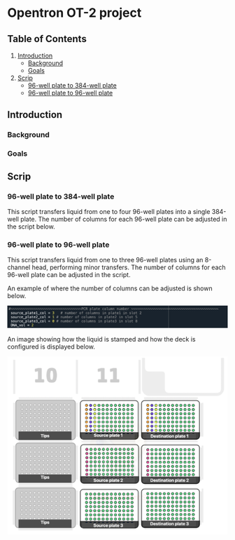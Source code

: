 # Opentron OT-2 project


## Table of Contents
1. [Introduction](#introduction)
    - [Background](#background)
    - [Goals](#goals)
2. [Scrip](#scrip)
    - [96-well plate to 384-well plate](#96-well-plate-to-384-well-plate)
    - [96-well plate to 96-well plate](#96-well-plate-to-96-well-plate)


## Introduction

### Background


### Goals

## Scrip

### 96-well plate to 384-well plate
This script transfers liquid from one to four 96-well plates into a single 384-well plate. The number of columns for each 96-well plate can be adjusted in the script below.


### 96-well plate to 96-well plate
This script transfers liquid from one to three 96-well plates using an 8-channel head, performing minor transfers. The number of columns for each 96-well plate can be adjusted in the script.

An example of where the number of columns can be adjusted is shown below.

![scrip image](./mirrortransfer_scrip.png)

An image showing how the liquid is stamped and how the deck is configured is displayed below.

![Liquid transfer example](./96wellplatemirrorstamp.png)
